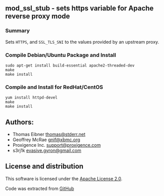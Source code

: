 ## mod_ssl_stub - sets https variable for Apache reverse proxy mode

### Summary

Sets `HTTPS`, and `SSL_TLS_SNI` to the values provided by an upstream proxy.

### Compile Debian/Ubuntu Package and Install

    sudo apt-get install build-essential apache2-threaded-dev
    make
    make install

### Compile and Install for RedHat/CentOS

    yum install httpd-devel
    make
    make install

## Authors:

* Thomas Eibner <thomas@stderr.net>
* Geoffrey McRae <gnif@xbmc.org>
* Proxigence Inc. <support@proxigence.com>
* s3rj1k <evasive.gyron@gmail.com>

## License and distribution

This software is licensed under the [Apache License 2.0](http://www.apache.org/licenses/LICENSE-2.0).

Code was extracted from [GitHub](http://github.com/gnif/mod_rpaf)

